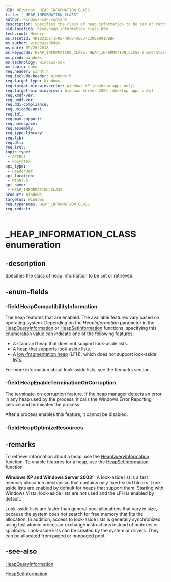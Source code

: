 ```yaml
---
UID: NE:winnt._HEAP_INFORMATION_CLASS
title: "_HEAP_INFORMATION_CLASS"
author: windows-sdk-content
description: Specifies the class of heap information to be set or retrieved.
old-location: base\heap_information_class.htm
tech.root: Memory
ms.assetid: 4D1B21D2-1F0E-4DC8-A583-220E9891DBBF
ms.author: windowssdkdev
ms.date: 09/26/2018
ms.keywords: HEAP_INFORMATION_CLASS, HEAP_INFORMATION_CLASS enumeration, HeapCompatibilityInformation, HeapEnableTerminationOnCorruption, _HEAP_INFORMATION_CLASS, base.heap_information_class, winnt/HEAP_INFORMATION_CLASS, winnt/HeapCompatibilityInformation, winnt/HeapEnableTerminationOnCorruption
ms.prod: windows
ms.technology: windows-sdk
ms.topic: enum
req.header: winnt.h
req.include-header: Windows.h
req.target-type: Windows
req.target-min-winverclnt: Windows XP [desktop apps only]
req.target-min-winversvr: Windows Server 2003 [desktop apps only]
req.kmdf-ver: 
req.umdf-ver: 
req.ddi-compliance: 
req.unicode-ansi: 
req.idl: 
req.max-support: 
req.namespace: 
req.assembly: 
req.type-library: 
req.lib: 
req.dll: 
req.irql: 
topic_type:
 - APIRef
 - kbSyntax
api_type:
 - HeaderDef
api_location:
 - WinNT.h
api_name:
 - HEAP_INFORMATION_CLASS
product: Windows
targetos: Windows
req.typenames: HEAP_INFORMATION_CLASS
req.redist: 
---
```


# _HEAP_INFORMATION_CLASS enumeration


## -description


Specifies the class of heap information to be set or retrieved. 


## -enum-fields




### -field HeapCompatibilityInformation

The heap features that are enabled. The available features vary based on operating system. Depending on the <i>HeapInformation</i> parameter in the <a href="https://msdn.microsoft.com/6bf6cb8b-7212-4ddb-9ea6-34bc78824a8f">HeapQueryInformation</a> or <a href="https://msdn.microsoft.com/33c262ca-5093-4f44-a8c6-09045bc90f60">HeapSetInformation</a> functions, specifying this enumeration value can indicate one of the following features:

<ul>
<li>A standard heap that does not support look-aside lists.</li>
<li>A heap that supports look-aside lists.</li>
<li>A <a href="https://msdn.microsoft.com/d10abf82-423c-4942-b05e-55de3a5c4219">low-fragmentation heap</a> (LFH), which does not support look-aside lists.</li>
</ul>
For more information about look-aside lists, see the Remarks section.


### -field HeapEnableTerminationOnCorruption

The terminate-on-corruption feature. If the heap manager detects an error in any heap used by the 
         process, it calls the Windows Error Reporting service and terminates the process.

After a process enables this feature, it cannot be disabled.


### -field HeapOptimizeResources




## -remarks



To retrieve information about a heap, use the <a href="https://msdn.microsoft.com/6bf6cb8b-7212-4ddb-9ea6-34bc78824a8f">HeapQueryInformation</a> function. To enable features for a heap, use the 
<a href="https://msdn.microsoft.com/33c262ca-5093-4f44-a8c6-09045bc90f60">HeapSetInformation</a> function.

<b>Windows XP and Windows Server 2003:  </b> A look-aside list is a fast memory allocation mechanism that contains only fixed-sized blocks. Look-aside lists are enabled by default for heaps that support them. Starting with Windows Vista, look-aside lists are not used and the LFH is enabled by default.

Look-aside lists are faster than general pool allocations that vary in size, because the system does not search for free memory that fits the allocation. In addition, access to look-aside lists is generally synchronized using fast atomic processor exchange instructions instead of mutexes or spinlocks. Look-aside lists can be created by the system or drivers. They can be allocated from paged or nonpaged pool. 








## -see-also




<a href="https://msdn.microsoft.com/6bf6cb8b-7212-4ddb-9ea6-34bc78824a8f">HeapQueryInformation</a>



<a href="https://msdn.microsoft.com/33c262ca-5093-4f44-a8c6-09045bc90f60">HeapSetInformation</a>
 

 

